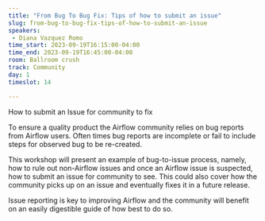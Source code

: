 ```yaml
---
title: "From Bug To Bug Fix: Tips of how to submit an issue"
slug: from-bug-to-bug-fix-tips-of-how-to-submit-an-issue
speakers:
 - Diana Vazquez Romo
time_start: 2023-09-19T16:15:00-04:00
time_end: 2023-09-19T16:45:00-04:00
room: Ballroom crush
track: Community
day: 1
timeslot: 14

---
```


How to submit an Issue for community to fix
 
 
 
 To ensure a quality product the Airflow community relies on bug reports from Airflow users. Often times bug reports are incomplete or fail to include steps for observed bug to be re-created.
 
 
 
 This workshop will present an example of bug-to-issue process, namely, how to rule out non-Airflow issues and once an Airflow issue is suspected, how to submit an issue for community to see. This could also cover how the community picks up on an issue and eventually fixes it in a future release. 
 
 
 
 Issue reporting is key to improving Airflow and the community will benefit on an easily digestible guide of how best to do so.